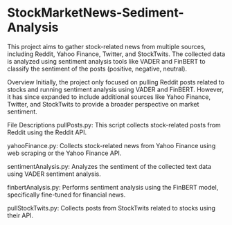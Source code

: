 # StockMarketNews-Sediment-Analysis

This project aims to gather stock-related news from multiple sources, including Reddit, Yahoo Finance, Twitter, and StockTwits. The collected data is analyzed using sentiment analysis tools like VADER and FinBERT to classify the sentiment of the posts (positive, negative, neutral).

Overview
Initially, the project only focused on pulling Reddit posts related to stocks and running sentiment analysis using VADER and FinBERT. However, it has since expanded to include additional sources like Yahoo Finance, Twitter, and StockTwits to provide a broader perspective on market sentiment.

File Descriptions
pullPosts.py: This script collects stock-related posts from Reddit using the Reddit API.

yahooFinance.py: Collects stock-related news from Yahoo Finance using web scraping or the Yahoo Finance API.

sentimentAnalysis.py: Analyzes the sentiment of the collected text data using VADER sentiment analysis.

finbertAnalysis.py: Performs sentiment analysis using the FinBERT model, specifically fine-tuned for financial news.

pullStockTwits.py: Collects posts from StockTwits related to stocks using their API.
